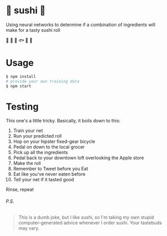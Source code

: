# 🍣 sushi 🍥

Using neural networks to determine if a combination of ingredients will make for a tasty sushi roll

🥕 🥗 🍤 🐟 🐠 🧀

# Usage

```bash
$ npm install
# provide your own training data
$ npm start
```

# Testing

This one's a little tricky. Basically, it boils down to this:

1.  Train your net
2.  Run your predicted roll
3.  Hop on your hipster fixed-gear bicycle
4.  Pedal on down to the local grocer
5.  Pick up all the ingredients
6.  Pedal back to your downtown loft overlooking the Apple store
7.  Make the roll
8.  Remember to Tweet before you Eat
9.  Eat like you've never eaten before
10. Tell your net if it tasted good

Rinse, repeat

###### P.S.

> This is a dumb joke, but I like sushi, so I'm taking my own stupid computer-generated advice whenever I order sushi. Your tastebuds may vary.
